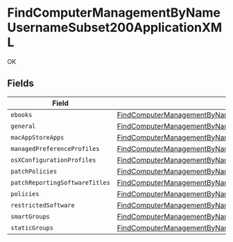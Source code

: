 # FindComputerManagementByNameUsernameSubset200ApplicationXML

OK


## Fields

| Field                                                                                                                                                                                                           | Type                                                                                                                                                                                                            | Required                                                                                                                                                                                                        | Description                                                                                                                                                                                                     |
| --------------------------------------------------------------------------------------------------------------------------------------------------------------------------------------------------------------- | --------------------------------------------------------------------------------------------------------------------------------------------------------------------------------------------------------------- | --------------------------------------------------------------------------------------------------------------------------------------------------------------------------------------------------------------- | --------------------------------------------------------------------------------------------------------------------------------------------------------------------------------------------------------------- |
| `ebooks`                                                                                                                                                                                                        | [FindComputerManagementByNameUsernameSubset200ApplicationXMLEbooks](../../models/operations/findcomputermanagementbynameusernamesubset200applicationxmlebooks.md)[]                                             | :heavy_minus_sign:                                                                                                                                                                                              | N/A                                                                                                                                                                                                             |
| `general`                                                                                                                                                                                                       | [FindComputerManagementByNameUsernameSubset200ApplicationXMLGeneral](../../models/operations/findcomputermanagementbynameusernamesubset200applicationxmlgeneral.md)                                             | :heavy_minus_sign:                                                                                                                                                                                              | N/A                                                                                                                                                                                                             |
| `macAppStoreApps`                                                                                                                                                                                               | [FindComputerManagementByNameUsernameSubset200ApplicationXMLMacAppStoreApps](../../models/operations/findcomputermanagementbynameusernamesubset200applicationxmlmacappstoreapps.md)[]                           | :heavy_minus_sign:                                                                                                                                                                                              | N/A                                                                                                                                                                                                             |
| `managedPreferenceProfiles`                                                                                                                                                                                     | [FindComputerManagementByNameUsernameSubset200ApplicationXMLManagedPreferenceProfiles](../../models/operations/findcomputermanagementbynameusernamesubset200applicationxmlmanagedpreferenceprofiles.md)[]       | :heavy_minus_sign:                                                                                                                                                                                              | N/A                                                                                                                                                                                                             |
| `osXConfigurationProfiles`                                                                                                                                                                                      | [FindComputerManagementByNameUsernameSubset200ApplicationXMLOsXConfigurationProfiles](../../models/operations/findcomputermanagementbynameusernamesubset200applicationxmlosxconfigurationprofiles.md)[]         | :heavy_minus_sign:                                                                                                                                                                                              | N/A                                                                                                                                                                                                             |
| `patchPolicies`                                                                                                                                                                                                 | [FindComputerManagementByNameUsernameSubset200ApplicationXMLPatchPolicies](../../models/operations/findcomputermanagementbynameusernamesubset200applicationxmlpatchpolicies.md)[]                               | :heavy_minus_sign:                                                                                                                                                                                              | N/A                                                                                                                                                                                                             |
| `patchReportingSoftwareTitles`                                                                                                                                                                                  | [FindComputerManagementByNameUsernameSubset200ApplicationXMLPatchReportingSoftwareTitles](../../models/operations/findcomputermanagementbynameusernamesubset200applicationxmlpatchreportingsoftwaretitles.md)[] | :heavy_minus_sign:                                                                                                                                                                                              | N/A                                                                                                                                                                                                             |
| `policies`                                                                                                                                                                                                      | [FindComputerManagementByNameUsernameSubset200ApplicationXMLPolicies](../../models/operations/findcomputermanagementbynameusernamesubset200applicationxmlpolicies.md)[]                                         | :heavy_minus_sign:                                                                                                                                                                                              | N/A                                                                                                                                                                                                             |
| `restrictedSoftware`                                                                                                                                                                                            | [FindComputerManagementByNameUsernameSubset200ApplicationXMLRestrictedSoftware](../../models/operations/findcomputermanagementbynameusernamesubset200applicationxmlrestrictedsoftware.md)[]                     | :heavy_minus_sign:                                                                                                                                                                                              | N/A                                                                                                                                                                                                             |
| `smartGroups`                                                                                                                                                                                                   | [FindComputerManagementByNameUsernameSubset200ApplicationXMLSmartGroups](../../models/operations/findcomputermanagementbynameusernamesubset200applicationxmlsmartgroups.md)[]                                   | :heavy_minus_sign:                                                                                                                                                                                              | N/A                                                                                                                                                                                                             |
| `staticGroups`                                                                                                                                                                                                  | [FindComputerManagementByNameUsernameSubset200ApplicationXMLStaticGroups](../../models/operations/findcomputermanagementbynameusernamesubset200applicationxmlstaticgroups.md)[]                                 | :heavy_minus_sign:                                                                                                                                                                                              | N/A                                                                                                                                                                                                             |